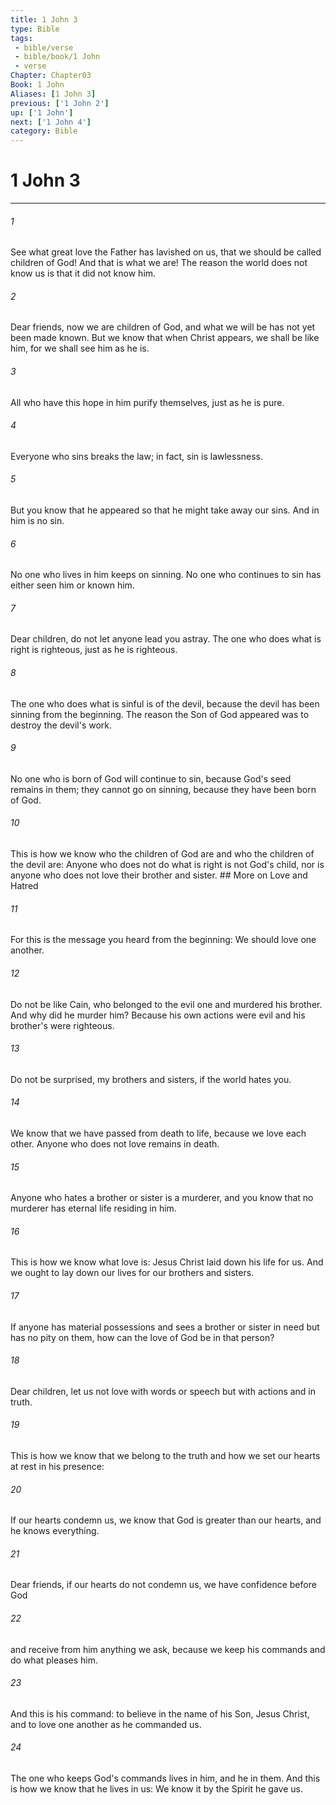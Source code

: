 ```yaml
---
title: 1 John 3
type: Bible
tags:
 - bible/verse
 - bible/book/1 John
 - verse
Chapter: Chapter03
Book: 1 John
Aliases: [1 John 3]
previous: ['1 John 2']
up: ['1 John']
next: ['1 John 4']
category: Bible
---
```

# 1 John 3

***


###### 1 
See what great love the Father has lavished on us, that we should be called children of God! And that is what we are! The reason the world does not know us is that it did not know him. 

###### 2 
Dear friends, now we are children of God, and what we will be has not yet been made known. But we know that when Christ appears, we shall be like him, for we shall see him as he is. 

###### 3 
All who have this hope in him purify themselves, just as he is pure. 

###### 4 
Everyone who sins breaks the law; in fact, sin is lawlessness. 

###### 5 
But you know that he appeared so that he might take away our sins. And in him is no sin. 

###### 6 
No one who lives in him keeps on sinning. No one who continues to sin has either seen him or known him. 

###### 7 
Dear children, do not let anyone lead you astray. The one who does what is right is righteous, just as he is righteous. 

###### 8 
The one who does what is sinful is of the devil, because the devil has been sinning from the beginning. The reason the Son of God appeared was to destroy the devil's work. 

###### 9 
No one who is born of God will continue to sin, because God's seed remains in them; they cannot go on sinning, because they have been born of God. 

###### 10 
This is how we know who the children of God are and who the children of the devil are: Anyone who does not do what is right is not God's child, nor is anyone who does not love their brother and sister. ## More on Love and Hatred 

###### 11 
For this is the message you heard from the beginning: We should love one another. 

###### 12 
Do not be like Cain, who belonged to the evil one and murdered his brother. And why did he murder him? Because his own actions were evil and his brother's were righteous. 

###### 13 
Do not be surprised, my brothers and sisters, if the world hates you. 

###### 14 
We know that we have passed from death to life, because we love each other. Anyone who does not love remains in death. 

###### 15 
Anyone who hates a brother or sister is a murderer, and you know that no murderer has eternal life residing in him. 

###### 16 
This is how we know what love is: Jesus Christ laid down his life for us. And we ought to lay down our lives for our brothers and sisters. 

###### 17 
If anyone has material possessions and sees a brother or sister in need but has no pity on them, how can the love of God be in that person? 

###### 18 
Dear children, let us not love with words or speech but with actions and in truth. 

###### 19 
This is how we know that we belong to the truth and how we set our hearts at rest in his presence: 

###### 20 
If our hearts condemn us, we know that God is greater than our hearts, and he knows everything. 

###### 21 
Dear friends, if our hearts do not condemn us, we have confidence before God 

###### 22 
and receive from him anything we ask, because we keep his commands and do what pleases him. 

###### 23 
And this is his command: to believe in the name of his Son, Jesus Christ, and to love one another as he commanded us. 

###### 24 
The one who keeps God's commands lives in him, and he in them. And this is how we know that he lives in us: We know it by the Spirit he gave us. 
